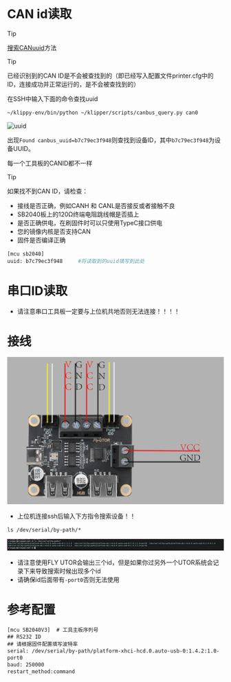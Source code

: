 # CAN id读取

> [!TIP]
> [搜索CANuuid](/introduction/id?id=搜索can固件id "点击即可跳转")方法

> [!TIP]
> 已经识别到的CAN ID是不会被查找到的（即已经写入配置文件printer.cfg中的ID，连接成功并正常运行的，是不会被查找到的）

在SSH中输入下面的命令查找uuid

```bash
~/klippy-env/bin/python ~/klipper/scripts/canbus_query.py can0
```

![uuid](../../images/boards/fly_sht36_42/uuid.png)

出现``Found canbus_uuid=b7c79ec3f948``则查找到设备ID，其中``b7c79ec3f948``为设备UUID。

每一个工具板的CANID都不一样

> [!TIP]
> 如果找不到CAN ID，请检查：

* 接线是否正确，例如CANH 和 CANL是否接反或者接触不良
* SB2040板上的120Ω终端电阻跳线帽是否插上
* 是否正确供电，在刷固件时可以只使用TypeC接口供电
* 您的镜像内核是否支持CAN
* 固件是否编译正确

```bash
[mcu sb2040]
uuid: b7c79ec3f948     #将读取到的uuid填写到此处
```

# 串口ID读取

* 请注意串口工具板一定要与上位机共地否则无法连接！！！！

# 接线

![uart](../../images/boards/fly_utor/uart.png)

* 上位机连接ssh后输入下方指令搜索设备！！

```
ls /dev/serial/by-path/*
```

![id](../../images/boards/fly_utor/id.png)

* 请注意使用FLY UTOR会输出三个id，但是如果你过另外一个UTOR系统会记录下来导致搜索时候出现多个id
* 请确保id后面带有`-port0`否则无法使用

# 参考配置

```
[mcu SB2040V3]  # 工具主板序列号
## RS232 ID
## 请根据固件配置填写波特率
serial: /dev/serial/by-path/platform-xhci-hcd.0.auto-usb-0:1.4.2:1.0-port0
baud: 250000
restart_method:command
```


